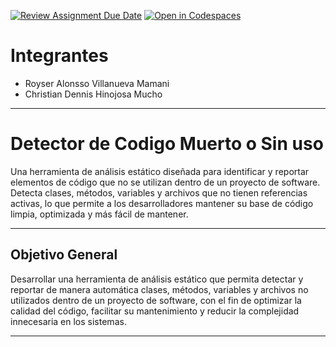 [![Review Assignment Due Date](https://classroom.github.com/assets/deadline-readme-button-22041afd0340ce965d47ae6ef1cefeee28c7c493a6346c4f15d667ab976d596c.svg)](https://classroom.github.com/a/MY42XFMk)
[![Open in Codespaces](https://classroom.github.com/assets/launch-codespace-2972f46106e565e64193e422d61a12cf1da4916b45550586e14ef0a7c637dd04.svg)](https://classroom.github.com/open-in-codespaces?assignment_repo_id=20090665)
# Integrantes
- Royser Alonsso Villanueva Mamani
- Christian Dennis Hinojosa Mucho

---

# Detector de Codigo Muerto o Sin uso

Una herramienta de análisis estático diseñada para identificar y reportar elementos de código que no se utilizan dentro de un proyecto de software. Detecta clases, métodos, variables y archivos que no tienen referencias activas, lo que permite a los desarrolladores mantener su base de código limpia, optimizada y más fácil de mantener.

---

## Objetivo General

Desarrollar una herramienta de análisis estático que permita detectar y reportar de manera automática clases, métodos, variables y archivos no utilizados dentro de un proyecto de software, con el fin de optimizar la calidad del código, facilitar su mantenimiento y reducir la complejidad innecesaria en los sistemas.

---
